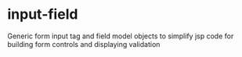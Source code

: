 input-field
===========

Generic form input tag and field model objects to simplify jsp code for building form controls and displaying validation
